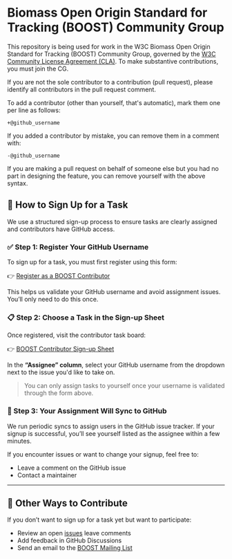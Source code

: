 # Biomass Open Origin Standard for Tracking (BOOST) Community Group

This repository is being used for work in the W3C Biomass Open Origin Standard for Tracking (BOOST) Community Group, governed by the [W3C Community License
Agreement (CLA)](http://www.w3.org/community/about/process/cla/). To make substantive contributions,
you must join the CG.

If you are not the sole contributor to a contribution (pull request), please identify all
contributors in the pull request comment.

To add a contributor (other than yourself, that's automatic), mark them one per line as follows:

```
+@github_username
```

If you added a contributor by mistake, you can remove them in a comment with:

```
-@github_username
```

If you are making a pull request on behalf of someone else but you had no part in designing the
feature, you can remove yourself with the above syntax.
## 🧾 How to Sign Up for a Task

We use a structured sign-up process to ensure tasks are clearly assigned and contributors have GitHub access.

### ✅ Step 1: Register Your GitHub Username

To sign up for a task, you must first register using this form:

👉 [Register as a BOOST Contributor](https://docs.google.com/forms/d/e/1FAIpQLSdoQOUNseqJ1DHvjvh5Q9B5h-JSo-4Tt8ViZhj-sGWDqVq4hQ/viewform?usp=header)

This helps us validate your GitHub username and avoid assignment issues. You’ll only need to do this once.

### 📋 Step 2: Choose a Task in the Sign-up Sheet

Once registered, visit the contributor task board:

👉 [BOOST Contributor Sign-up Sheet](https://docs.google.com/spreadsheets/d/1ds5UTHqS9Wi5RusYDKBUCmmsUk0y5Cnmb6WpUknrnow/edit?usp=sharing)

In the **“Assignee” column**, select your GitHub username from the dropdown next to the issue you'd like to take on.

> You can only assign tasks to yourself once your username is validated through the form above.

### 🔁 Step 3: Your Assignment Will Sync to GitHub

We run periodic syncs to assign users in the GitHub issue tracker. If your signup is successful, you’ll see yourself listed as the assignee within a few minutes.

If you encounter issues or want to change your signup, feel free to:
- Leave a comment on the GitHub issue
- Contact a maintainer

---

## 🔧 Other Ways to Contribute

If you don’t want to sign up for a task yet but want to participate:
- Review an open [issues](https://github.com/carbondirect/BOOST/issues) leave comments
- Add feedback in GitHub Discussions
- Send an email to the [BOOST Mailing List](mailto:public-boost-01@w3.org)
